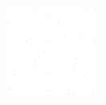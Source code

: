 

<!-- ![tongue](https://github.com/user-attachments/assets/cf6f1692-e9ba-410f-93ed-ad8a75939c4d) -->
<!--
![chibi](https://github.com/user-attachments/assets/04c0d495-b138-4e26-a9ec-564ae790b9e7) -->
<img src = "starfield.svg" width="180" height="180">



<!-- <p align="center">
   <img src="https://github.com/user-attachments/assets/cf6f1692-e9ba-410f-93ed-ad8a75939c4d" alt="tongue" width="143.4" height="147"> 735x717 -->
</p>

<!-- ![nishita's GitHub stats](https://github-readme-stats.vercel.app/api?username=disgruntled-penguin&show_icons=true&theme=radical)

<!-- ![Top Langs](https://github-readme-stats.vercel.app/api/top-langs/?username=disgruntled-penguin&theme=tokyonight)


